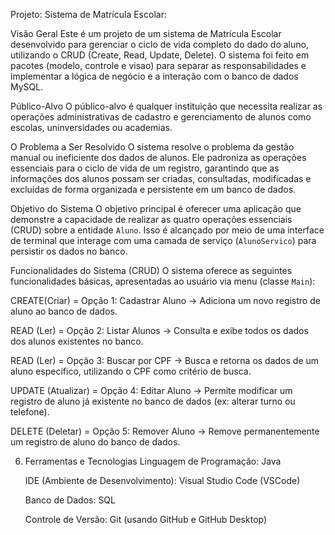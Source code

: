 Projeto: Sistema de Matrícula Escolar:

Visão Geral
Este é um projeto de um sistema de Matrícula Escolar desenvolvido para gerenciar o ciclo de vida completo do dado do aluno, utilizando o CRUD (Create, Read, Update, Delete). O sistema foi feito em pacotes (modelo, controle e visao) para separar as responsabilidades e implementar a lógica de negócio e a interação com o banco de dados MySQL.

Público-Alvo
O público-alvo é qualquer instituição que necessita realizar as operações administrativas de cadastro e gerenciamento de alunos como escolas, uninversidades ou academias.

O Problema a Ser Resolvido
O sistema resolve o problema da gestão manual ou ineficiente dos dados de alunos. Ele padroniza as operações essenciais para o ciclo de vida de um registro, garantindo que as informações dos alunos possam ser criadas, consultadas, modificadas e excluídas de forma organizada e persistente em um banco de dados.

Objetivo do Sistema
O objetivo principal é oferecer uma aplicação que demonstre a capacidade de realizar as quatro operações essenciais (CRUD) sobre a entidade `Aluno`. Isso é alcançado por meio de uma interface de terminal que interage com uma camada de serviço (`AlunoServico`) para persistir os dados no banco.

 Funcionalidades do Sistema (CRUD)
O sistema oferece as seguintes funcionalidades básicas, apresentadas ao usuário via menu (classe `Main`):

CREATE(Criar) = Opção 1: Cadastrar Aluno -> Adiciona um novo registro de aluno ao banco de dados. 

READ (Ler) = Opção 2: Listar Alunos -> Consulta e exibe todos os dados dos alunos existentes no banco. 

READ (Ler) = Opção 3: Buscar por CPF -> Busca e retorna os dados de um aluno específico, utilizando o CPF como critério de busca. 

UPDATE (Atualizar) = Opção 4: Editar Aluno -> Permite modificar um registro de aluno já existente no banco de dados (ex: alterar turno ou telefone).

DELETE (Deletar) = Opção 5: Remover Aluno -> Remove permanentemente um registro de aluno do banco de dados.

6. Ferramentas e Tecnologias
   Linguagem de Programação: Java

   IDE (Ambiente de Desenvolvimento): Visual Studio Code (VSCode)

   Banco de Dados: SQL

   Controle de Versão: Git (usando GitHub e GitHub Desktop)
